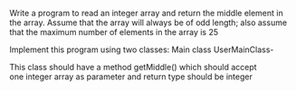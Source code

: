  Write a program to read an integer array and return the middle element in the array. 
Assume that the array will always be of odd length; also assume that the maximum number 
of elements in the array is 25 

Implement this program using two classes:
 Main class
 UserMainClass- 
 
 This class should have a method getMiddle() which should accept  
 one integer array as  parameter and return type should be integer
